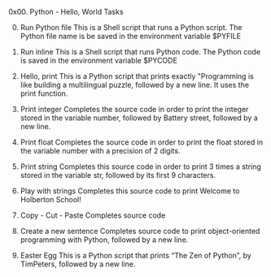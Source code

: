0x00. Python - Hello, World
Tasks

0. Run Python file
This is a Shell script that runs a Python script. The Python file name is be
saved in the environment variable $PYFILE

1. Run inline
This is a Shell script that runs Python code.
The Python code is saved in the environment variable $PYCODE

2. Hello, print
This is a Python script that prints exactly "Programming is like building a multilingual puzzle, followed by a new line. It uses the print function.

3. Print integer
Completes the source code in order to print the integer stored in the variable number, followed by Battery street, followed by a new line.

4. Print float
Completes the source code in order to print the float stored in the variable number with a precision of 2 digits.

5. Print string
Completes this source code in order to print 3 times a string stored in the variable str, followed by its first 9 characters.

6. Play with strings
Completes this source code to print Welcome to Holberton School!

7. Copy - Cut - Paste
Completes source code

8. Create a new sentence
Completes source code to print object-oriented programming with Python, followed by a new line.

9. Easter Egg
This is a Python script that prints “The Zen of Python”, by TimPeters, followed by a new line.
